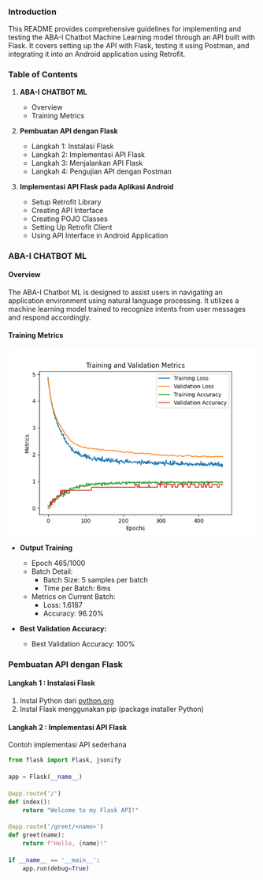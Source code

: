 ### Introduction

This README provides comprehensive guidelines for implementing and testing the ABA-I Chatbot Machine Learning model through an API built with Flask. It covers setting up the API with Flask, testing it using Postman, and integrating it into an Android application using Retrofit.

### Table of Contents

1. **ABA-I CHATBOT ML**
   - Overview
   - Training Metrics

2. **Pembuatan API dengan Flask**
   - Langkah 1: Instalasi Flask
   - Langkah 2: Implementasi API Flask
   - Langkah 3: Menjalankan API Flask
   - Langkah 4: Pengujian API dengan Postman

3. **Implementasi API Flask pada Aplikasi Android**
   - Setup Retrofit Library
   - Creating API Interface
   - Creating POJO Classes
   - Setting Up Retrofit Client
   - Using API Interface in Android Application

### ABA-I CHATBOT ML

#### Overview
The ABA-I Chatbot ML is designed to assist users in navigating an application environment using natural language processing. It utilizes a machine learning model trained to recognize intents from user messages and respond accordingly.

#### Training Metrics
![Training Metrics](https://github.com/JC0ffee/mychatbot/blob/3599f765c835a5438c61fe9eb5c23c99cd4f5274/Chatbots/TrainingandValidationMetrics.png)

- **Output Training**
  - Epoch 465/1000
  - Batch Detail:
    - Batch Size: 5 samples per batch
    - Time per Batch: 6ms
  - Metrics on Current Batch:
    - Loss: 1.6187
    - Accuracy: 96.20%
  
- **Best Validation Accuracy:**
  - Best Validation Accuracy: 100%

### Pembuatan API dengan Flask

#### Langkah 1 : Instalasi Flask

1. Instal Python dari [python.org](https://www.python.org/downloads/)
2. Instal Flask menggunakan pip (package installer Python)

#### Langkah 2 : Implementasi API Flask

Contoh implementasi API sederhana

```python
from flask import Flask, jsonify

app = Flask(__name__)

@app.route('/')
def index():
    return "Welcome to my Flask API!"

@app.route('/greet/<name>')
def greet(name):
    return f"Hello, {name}!"

if __name__ == '__main__':
    app.run(debug=True)
